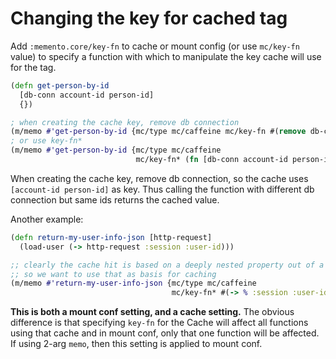 # Changing the key for cached tag

Add `:memento.core/key-fn` to cache or mount config (or use `mc/key-fn` value) to specify a function with which to manipulate
the key cache will use for the tag. 

```clojure
(defn get-person-by-id
  [db-conn account-id person-id] 
  {})

; when creating the cache key, remove db connection
(m/memo #'get-person-by-id {mc/type mc/caffeine mc/key-fn #(remove db-conn? %)})
; or use key-fn*
(m/memo #'get-person-by-id {mc/type mc/caffeine 
                            mc/key-fn* (fn [db-conn account-id person-id] [account-id person-id])})
```

When creating the cache key, remove db connection, so the cache uses `[account-id person-id]` as key.
Thus calling the function with different db connection but same ids returns the cached value.

Another example:
```clojure
(defn return-my-user-info-json [http-request]
  (load-user (-> http-request :session :user-id)))

;; clearly the cache hit is based on a deeply nested property out of a huge request map
;; so we want to use that as basis for caching
(m/memo #'return-my-user-info-json {mc/type mc/caffeine 
                                    mc/key-fn* #(-> % :session :user-id)})
```

**This is both a mount conf setting, and a cache setting.** The obvious difference is that specifying
`key-fn` for the Cache will affect all functions using that cache and in mount conf, only that one function will
be affected. If using 2-arg `memo`, then this setting is applied to mount conf.
